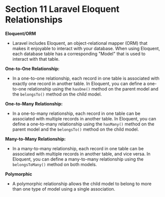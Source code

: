 # Section 11 Laravel Eloquent Relationships

**Eloquent/ORM**
 
- Laravel includes Eloquent, an object-relational mapper (ORM) that makes it enjoyable to interact with your database. When using Eloquent, each database table has a corresponding "Model" that is used to interact with that table.

**One-to-One Relationship:** 

- In a one-to-one relationship, each record in one table is associated with exactly one record in another table. In Eloquent, you can define a one-to-one relationship using the ``hasOne()`` method on the parent model and the ``belongsTo()`` method on the child model.

**One-to-Many Relationship:**

- In a one-to-many relationship, each record in one table can be associated with multiple records in another table. In Eloquent, you can define a one-to-many relationship using the ``hasMany()`` method on the parent model and the ``belongsTo()`` method on the child model.

**Many-to-Many Relationship:**

- In a many-to-many relationship, each record in one table can be associated with multiple records in another table, and vice versa. In Eloquent, you can define a many-to-many relationship using the ``belongsToMany()`` method on both models.

**Polymorphic**

- A polymorphic relationship allows the child model to belong to more than one type of model using a single association.
